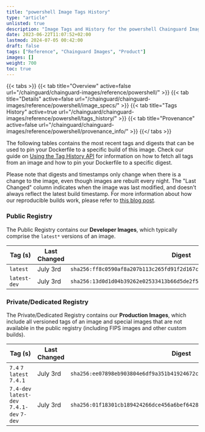```yaml
---
title: "powershell Image Tags History"
type: "article"
unlisted: true
description: "Image Tags and History for the powershell Chainguard Image"
date: 2023-06-22T11:07:52+02:00
lastmod: 2024-07-05 00:42:00
draft: false
tags: ["Reference", "Chainguard Images", "Product"]
images: []
weight: 700
toc: true
---
```


{{< tabs >}}
{{< tab title="Overview" active=false url="/chainguard/chainguard-images/reference/powershell/" >}}
{{< tab title="Details" active=false url="/chainguard/chainguard-images/reference/powershell/image_specs/" >}}
{{< tab title="Tags History" active=true url="/chainguard/chainguard-images/reference/powershell/tags_history/" >}}
{{< tab title="Provenance" active=false url="/chainguard/chainguard-images/reference/powershell/provenance_info/" >}}
{{</ tabs >}}

The following tables contains the most recent tags and digests that can be used to pin your Dockerfile to a specific build of this image. Check our guide on [Using the Tag History API](/chainguard/chainguard-images/using-the-tag-history-api/) for information on how to fetch all tags from an image and how to pin your Dockerfile to a specific digest.

Please note that digests and timestamps only change when there is a change to the image, even though images are rebuilt every night. The "Last Changed" column indicates when the image was last modified, and doesn't always reflect the latest build timestamp. For more information about how our reproducible builds work, please refer to [this blog post](https://www.chainguard.dev/unchained/reproducing-chainguards-reproducible-image-builds).

### Public Registry
The Public Registry contains our **Developer Images**, which typically comprise the `latest*` versions of an image.

| Tag (s)       | Last Changed | Digest                                                                    |
|---------------|--------------|---------------------------------------------------------------------------|
|  `latest`     | July 3rd     | `sha256:ff8c0590af8a207b113c265fd91f2d167cee6b9b34e6a9ae1352041283861ef9` |
|  `latest-dev` | July 3rd     | `sha256:13d0d1d04b39262e02533413b66d5de2f5b1cae870d2ea2869c2c16b955989cd` |


### Private/Dedicated Registry
The Private/Dedicated Registry contains our **Production Images**, which include all versioned tags of an image and special images that are not available in the public registry (including FIPS images and other custom builds).

| Tag (s)                                     | Last Changed | Digest                                                                    |
|---------------------------------------------|--------------|---------------------------------------------------------------------------|
|  `7.4` `7` `latest` `7.4.1`                 | July 3rd     | `sha256:ee07898eb903804e6df9a351b41924672c6ffd09dfcd26956b70ba00692fb0d2` |
|  `7.4-dev` `latest-dev` `7.4.1-dev` `7-dev` | July 3rd     | `sha256:01f18301cb189424266dce456a6bef642808587bceba6f7ee27ad216ccb7dd04` |

